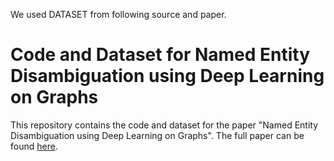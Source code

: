 We used DATASET from following source and paper.

Code and Dataset for Named Entity Disambiguation using Deep Learning on Graphs
==============================================================================

This repository contains the code and dataset for the paper "Named Entity Disambiguation using Deep Learning on Graphs". The full paper can be found [here](https://arxiv.org/pdf/1810.09164.pdf).
